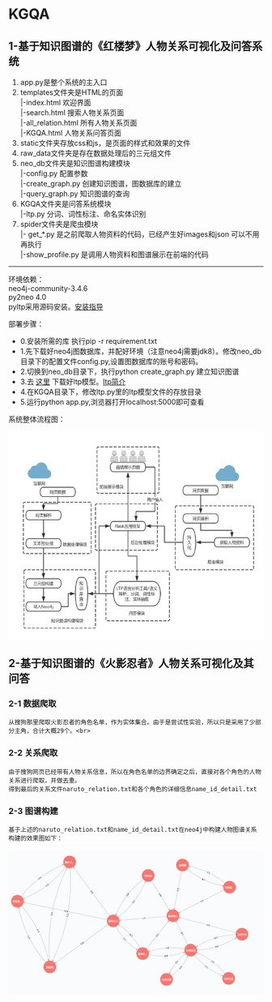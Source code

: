 # KGQA

## 1-基于知识图谱的《红楼梦》人物关系可视化及问答系统

1)  app.py是整个系统的主入口<br>
2)  templates文件夹是HTML的页面<br>
     |-index.html 欢迎界面<br> 
     |-search.html 搜索人物关系页面<br>
     |-all_relation.html 所有人物关系页面<br>
     |-KGQA.html 人物关系问答页面<br>
3)  static文件夹存放css和js，是页面的样式和效果的文件<br>
4)  raw_data文件夹是存在数据处理后的三元组文件<br>
5)  neo_db文件夹是知识图谱构建模块<br>
     |-config.py 配置参数<br>
     |-create_graph.py 创建知识图谱，图数据库的建立<br>
     |-query_graph.py 知识图谱的查询<br>
6)  KGQA文件夹是问答系统模块<br>
     |-ltp.py 分词、词性标注、命名实体识别<br>
7)  spider文件夹是爬虫模块<br>
     |- get_*.py 是之前爬取人物资料的代码，已经产生好images和json 可以不用再执行<br>
     |-show_profile.py 是调用人物资料和图谱展示在前端的代码
<hr>

环境依赖：<br>
neo4j-community-3.4.6<br>
py2neo 4.0<br>
pyltp采用源码安装。[安装指导](https://pyltp.readthedocs.io/zh_CN/latest/install.html)<br>

部署步骤：<br>
* 0.安装所需的库 执行pip -r requirement.txt<br>
* 1.先下载好neo4j图数据库，并配好环境（注意neo4j需要jdk8）。修改neo_db目录下的配置文件config.py,设置图数据库的账号和密码。<br>
* 2.切换到neo_db目录下，执行python  create_graph.py 建立知识图谱<br>
* 3.去 [这里](http://pyltp.readthedocs.io/zh_CN/latest/api.html#id2) 下载好ltp模型。[ltp简介](http://ltp.ai/)<br>
* 4.在KGQA目录下，修改ltp.py里的ltp模型文件的存放目录<br>
* 5.运行python app.py,浏览器打开localhost:5000即可查看<br>

系统整体流程图：

![流程](流程图.png)

## 2-基于知识图谱的《火影忍者》人物关系可视化及其问答

### 2-1 数据爬取<br>
    从搜狗那里爬取火影忍者的角色名单，作为实体集合。由于是尝试性实验，所以只是采用了少部分主角，合计大概29个。<br>
### 2-2 关系爬取<br>
    由于搜狗网页已经带有人物关系信息，所以在角色名单的边界确定之后，直接对各个角色的人物关系进行爬取，并做去重。
    得到最后的关系文件naruto_relation.txt和各个角色的详细信息name_id_detail.txt
### 2-3 图谱构建<br>
    基于上述的naruto_relation.txt和name_id_detail.txt在neo4j中构建人物图谱关系
    构建的效果图如下：
![火影人物关系图谱](火影忍者.PNG)
